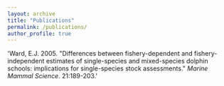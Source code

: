 ```yaml
---
layout: archive
title: "Publications"
permalink: /publications/
author_profile: true
---
```


'Ward, E.J. 2005. &quot;Differences between fishery-dependent and fishery-independent estimates of single-species and mixed-species dolphin schools: implications for single-species stock assessments.&quot; <i>Marine Mammal Science</i>. 21:189-203.'

